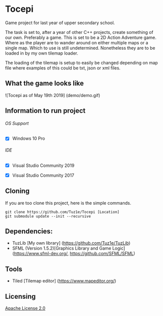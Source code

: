 # Tocepi

Game project for last year of upper secondary school.

The task is set to, after a year of other C++ projects, create something of our own. Preferably a game. 
This is set to be a 2D Action Adventure game. Where as the player are to wander around on either 
multiple maps or a single map. Which to use is still undetermined. Nonetheless they are to be loaded in by
my own tilemap loader.

The loading of the tilemap is setup to easily be changed depending on map file where examples of this could be txt, json or xml files.

## What the game looks like
![Tocepi as of May 19th 2019] (demo/demo.gif)

## Information to run project
###### OS Support
- [x] Windows 10 Pro

###### IDE

- [x] Visual Studio Community 2019
- [x] Visual Studio Community 2017


## Cloning 
If you are too clone this project, here is the simple commands.
```
git clone https://github.com/Tuz1e/Tocepi [Location]
git submodule update --init --recursive
```

## Dependencies:
- TuzLib [My own library] (https://github.com/Tuz1e/TuzLib)
- SFML (Version 1.5.2)[Graphics Library and Game Logic](https://www.sfml-dev.org/, https://github.com/SFML/SFML)

## Tools
- Tiled [Tilemap editor] (https://www.mapeditor.org/)

## Licensing

[Apache License 2.0](https://github.com/Tuz1e/Tocepi/blob/master/LICENSE)

